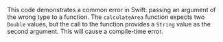 This code demonstrates a common error in Swift: passing an argument of the wrong type to a function. The `calculateArea` function expects two `Double` values, but the call to the function provides a `String` value as the second argument. This will cause a compile-time error.